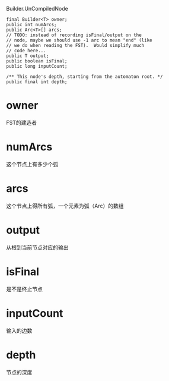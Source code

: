 Builder.UnCompiledNode

```
final Builder<T> owner;
public int numArcs;
public Arc<T>[] arcs;
// TODO: instead of recording isFinal/output on the
// node, maybe we should use -1 arc to mean "end" (like
// we do when reading the FST).  Would simplify much
// code here...
public T output;
public boolean isFinal;
public long inputCount;

/** This node's depth, starting from the automaton root. */
public final int depth;
```

# owner

FST的建造者

# numArcs

这个节点上有多少个弧

# arcs

这个节点上得所有弧，一个元素为弧（Arc）的数组

# output

从根到当前节点对应的输出

# isFinal

是不是终止节点

# inputCount

输入的边数

# depth

节点的深度